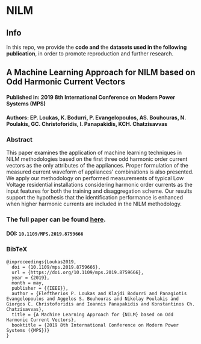 # NILM

## Info
In this repo, we provide the **code and** the **datasets used in the following publication**, in order to promote reproduction and further research.

## A Machine Learning Approach for NILM based on Odd Harmonic Current Vectors
#### Published in: 2019 8th International Conference on Modern Power Systems (MPS)
#### Authors: EP. Loukas, K. Bodurri, P. Evangelopoulos, AS. Bouhouras, N. Poulakis, GC. Christoforidis, I. Panapakidis, KCH. Chatzisavvas

### Abstract
This paper examines the application of machine learning techniques in NILM methodologies based on the first three odd harmonic order current vectors as the only attributes of the appliances. Proper formulation of the measured current waveform of appliances' combinations is also presented. We apply our methodology on performed measurements of typical Low Voltage residential installations considering harmonic order currents as the input features for both the training and disaggregation scheme. Our results support the hypothesis that the identification performance is enhanced when higher harmonic currents are included in the NILM methodology.

### The full paper can be found [here](https://ieeexplore.ieee.org/abstract/document/8759666).

#### DOI: `10.1109/MPS.2019.8759666`

### BibTeX
```
@inproceedings{Loukas2019,
  doi = {10.1109/mps.2019.8759666},
  url = {https://doi.org/10.1109/mps.2019.8759666},
  year = {2019},
  month = may,
  publisher = {{IEEE}},
  author = {Eleftherios P. Loukas and Klajdi Bodurri and Panagiotis Evangelopoulos and Aggelos S. Bouhouras and Nikolay Poulakis and Giorgos C. Christoforidis and Ioannis Panapakidis and Konstantinos Ch. Chatzisavvas},
  title = {A Machine Learning Approach for {NILM} based on Odd Harmonic Current Vectors},
  booktitle = {2019 8th International Conference on Modern Power Systems ({MPS})}
}
```
